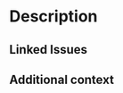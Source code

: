 <!--

Thank you for contributing to the zkSync Code Community!

Before submitting the PR, please make sure you do the following:

- Read the [Contributing Guide](https://github.com/zkSync-Community-Hub/community-code/blob/main/CONTRIBUTING.md).
- Understand our [Code of Conduct](https://github.com/zkSync-Community-Hub/community-code/blob/main/CODE_OF_CONDUCT.md)

-->

# Description

<!-- Please describe what are the changes and what they are solving for in this PR. -->

## Linked Issues

<!-- If you have any issues this PR is related to, link them here. -->
<!--
Check out https://docs.github.com/en/issues/tracking-your-work-with-issues/linking-a-pull-request-to-an-issue
on how to automate linking a GitHub Issue to a PR.
-->

## Additional context
